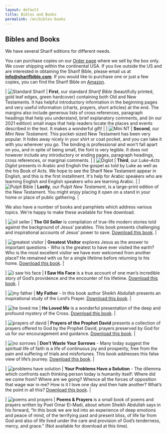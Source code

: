 ```yaml
---
layout: default
title: Bibles and Books
permalink: /en/bibles-books
---
```

## Bibles and Books

We have several Sharif editions for different needs.

You can purchase copies on our [Order page](https://www.example.org) where we sell by the box only. We cover shipping within the continental USA. If you live outside the US and are interested in obtaining the Sharif Bible, please email us at **info@sharifbible.com**. If you would like to purchase one or just a few copies, you can find the Sharif Bible on [Amazon](https://www.amazon.com/Arabic-Bible-Sharif-Translation-Hardcover/dp/0976601494/ref=sr_1_1?dchild=1&keywords=sharif+bible&qid=1605895471&sr=8-1).

| ![Standard Sharif](/assets/img/standard-sharif.png) | **First**, our standard *Sharif Bible* (beautifully printed, gold leaf edges, green hardcover) containing both Old and New Testaments. It has helpful introductory information in the beginning pages and very useful information (charts, prayers, short articles) at the end. The margins also include generous lists of cross references, paragraph headings that help you understand, brief explanatory comments, and (in our 2021 edition) small maps that help readers locate the places and events described in the text. It makes a wonderful gift! |
| ![Mini NT](/assets/img/mini-nt.jpg) | **Second**, our *Mini New Testament*. This pocket-sized New Testament has been very popular. It hides away nicely in your shirt or coat pocket, and you can take it with you wherever you go. The binding is professional and won't fall apart on you, and in spite of being small, the font is very legible. It does not however include any introductory or ending pages, paragraph headings, cross references, or marginal comments. |
| ![Diglot](/assets/img/diglot.jpg) | **Third**, our *Luke-Acts Diglot* presents in Arabic and English the gospel as told by Luke as well as the his Book of Acts. We hope to see the Sharif New Testament appear in English, and this is the first installment. It's help for Arabic speakers who are learning English and English speakers who are learning Arabic. |
| ![Pulpit Bible](/assets/img/standard-sharif.png) | **Lastly**, our *Pulpit New Testament*, is a large-print edition of the New Testament. You might enjoy placing it open on a stand in your home or place of public gathering. |  

We also have a number of books and pamphlets which address various topics. We're happy to make these available for free download.

| ![oil seller](/assets/img/oil-seller.jpg) | **The Oil Seller** is compilation of true-life modern stories told against the background of Jesus’ parables. This book presents challenging and inspirational accounts of Jesus’ power to save. [Download this book](). |

| ![greatest visitor](/assets/img/greatest-visitor.jpg) | **Greatest Visitor** explores Jesus as the answer to important questions - Who is the greatest to have ever visited the earth? Who is the most excellent visitor we have ever welcomed from another place? He remained with us for a single lifetime before returning to his home. [Download this book](). |

| ![i saw his face](/assets/img/i-saw-his-face.jpg) | **I Saw His Face** is a true account of one man’s incredible story of God’s providence and the encounter of his lifetime. [Download this book](). |

| ![my father](/assets/img/my-father.jpg) | **My Father** - In this book author Sheikh Abdullah presents an inspirational study of the Lord’s Prayer. [Download this book](). |

| ![he loved me](/assets/img/he-loved-me.jpg) | **He Loved Me** is a wonderful presentation of the deep and profound mystery of the Cross. [Download this book](). |

| ![prayers of david](/assets/img/prayers-of-david.jpg) | **Prayers of the Prophet David** presents a collection of prayers offered to God by the Prophet David, prayers preserved by God for us for our encouragement and guidance. [Download this book](). |

| ![no sorrows](/assets/img/no-sorrows.jpg) | **Don’t Waste Your Sorrows** - Many today suggest the spiritual life of faith is a life of continuous joy and prosperity, free from the pain and suffering of trials and misfortunes. This book addresses this false view of life’s journey. [Download this book](). |

| ![problems have solution](/assets/img/problems-have-a-solution.jpg) | **Your Problems Have a Solution** - The dilemma which confronts each thinking person today is humanity itself: Where did we come from? Where are we going? Whence all the forces of opposition that wage war in me? How is it I love one day and then hate another? What’s the point in all this? [Download this book](). |

| ![poems and prayers](/assets/img/poems-prayers.jpg) | **Poems & Prayers** is a small book of poems and prayers written by Poet Omar El-Madi, about whom Sheikh Abdullah says in his forward, “In this book we are led into an experience of deep emotions and peace of mind, of the terrifying past and present bliss, of life far from God and also of life lived under the care and provision of God’s tenderness, mercy, and grace.” (Not available for download at this time).